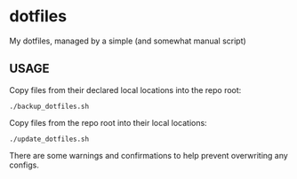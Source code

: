 # dotfiles
My dotfiles, managed by a simple (and somewhat manual script)

## USAGE

Copy files from their declared local locations into the repo root:

    ./backup_dotfiles.sh

Copy files from the repo root into their local locations:
    
    ./update_dotfiles.sh

There are some warnings and confirmations to help prevent overwriting any configs.
    
